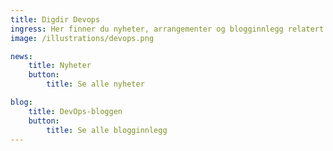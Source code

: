 ```yaml
---
title: Digdir Devops
ingress: Her finner du nyheter, arrangementer og blogginnlegg relatert til Devops  i Digdir.
image: /illustrations/devops.png

news:
    title: Nyheter
    button:
        title: Se alle nyheter

blog:
    title: DevOps-bloggen
    button:
        title: Se alle blogginnlegg
---
```


